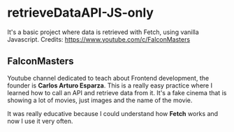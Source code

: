 # retrieveDataAPI-JS-only
It's a basic project where data is retrieved with Fetch, using vanilla Javascript. Credits: https://www.youtube.com/c/FalconMasters

## FalconMasters
Youtube channel dedicated to teach about Frontend development, the founder is __Carlos Arturo Esparza__. This is a really easy practice where I learned how to call an
API and retrieve data from it. It's a fake cinema that is showing a lot of movies, just images and the name of the movie.

It was really educative because I could understand how __Fetch__ works and now I use it very often.
